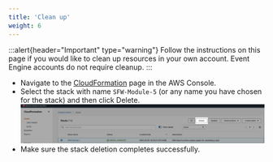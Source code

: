 ```yaml
---
title: 'Clean up'
weight: 6
---
```


:::alert{header="Important" type="warning"}
Follow the instructions on this page if you would like to clean up resources in your own account. Event Engine accounts do not require cleanup.
:::

- Navigate to the [CloudFormation](https://console.aws.amazon.com/cloudformation/home) page in the AWS Console.
- Select the stack with name `SFW-Module-5` (or any name you have chosen for the stack) and then click Delete.
  ![Supprimer la pile CloudFormation](/static/img/setup/setup-cloudformation-delete.png)
- Make sure the stack deletion completes successfully.